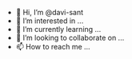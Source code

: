 - 👋 Hi, I’m @davi-sant
- 👀 I’m interested in ...
- 🌱 I’m currently learning ...
- 💞️ I’m looking to collaborate on ...
- 📫 How to reach me ...

<!---
davi-sant/davi-sant is a ✨ special ✨ repository because its `README.md` (this file) appears on your GitHub profile.
You can click the Preview link to take a look at your changes.
--->

